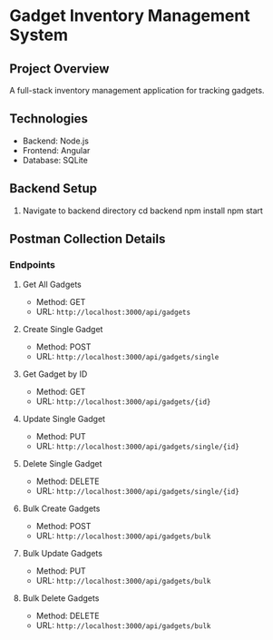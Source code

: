 # Gadget Inventory Management System

## Project Overview
A full-stack inventory management application for tracking gadgets.

## Technologies
- Backend: Node.js
- Frontend: Angular
- Database: SQLite

## Backend Setup
1. Navigate to backend directory
cd backend
npm install
npm start

## Postman Collection Details

### Endpoints

1. Get All Gadgets
   - Method: GET
   - URL: `http://localhost:3000/api/gadgets`

2. Create Single Gadget
   - Method: POST
   - URL: `http://localhost:3000/api/gadgets/single`

3. Get Gadget by ID
   - Method: GET
   - URL: `http://localhost:3000/api/gadgets/{id}`

4. Update Single Gadget
   - Method: PUT
   - URL: `http://localhost:3000/api/gadgets/single/{id}`

5. Delete Single Gadget
   - Method: DELETE
   - URL: `http://localhost:3000/api/gadgets/single/{id}`

6. Bulk Create Gadgets
   - Method: POST
   - URL: `http://localhost:3000/api/gadgets/bulk`

6. Bulk Update Gadgets
   - Method: PUT
   - URL: `http://localhost:3000/api/gadgets/bulk`

6. Bulk Delete Gadgets
   - Method: DELETE
   - URL: `http://localhost:3000/api/gadgets/bulk`
     